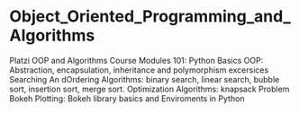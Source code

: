 # Object_Oriented_Programming_and_Algorithms
Platzi OOP and Algorithms Course
Modules
101: Python Basics
OOP: Abstraction, encapsulation, inheritance and polymorphism excersices
Searching An dOrdering Algorithms: binary search, linear search, bubble sort, insertion sort,  merge sort.
Optimization Algorithms: knapsack Problem
Bokeh Plotting: Bokeh library basics and Enviroments in Python
